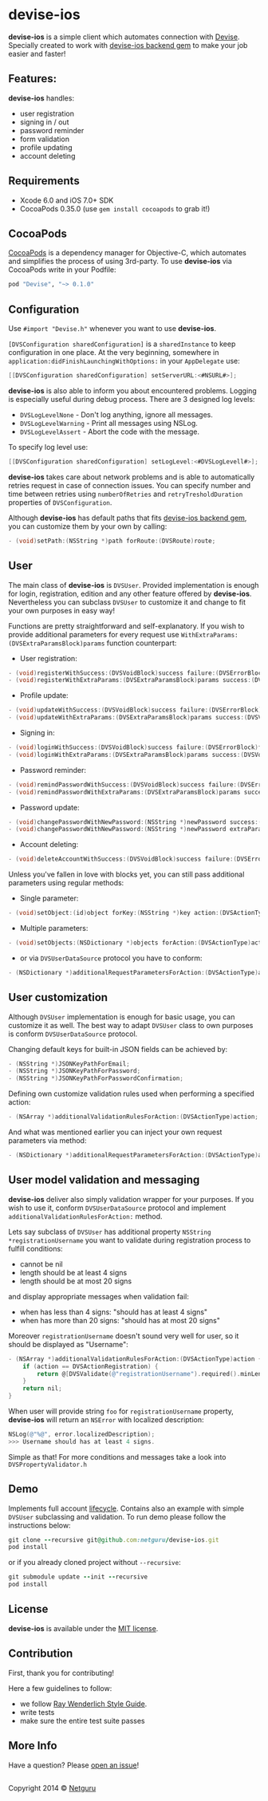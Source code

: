 devise-ios
=======

**devise-ios** is a simple client which automates connection with [Devise](https://github.com/plataformatec/devise). Specially created to work with [devise-ios backend gem](https://github.com/netguru/devise-ios-rails) to make your job easier and faster!

## Features:
**devise-ios** handles:
* user registration
* signing in / out
* password reminder
* form validation
* profile updating
* account deleting

## Requirements

- Xcode 6.0 and iOS 7.0+ SDK
- CocoaPods 0.35.0 (use `gem install cocoapods` to grab it!)

## CocoaPods

[CocoaPods](http://cocoapods.org) is a dependency manager for Objective-C, which automates and simplifies the process of using 3rd-party. To use **devise-ios** via CocoaPods write in your Podfile:

```ruby
pod "Devise", "~> 0.1.0"
```

## Configuration
Use `#import "Devise.h"` whenever you want to use **devise-ios**.

`[DVSConfiguration sharedConfiguration]` is a `sharedInstance` to keep configuration in one place. At the very beginning, somewhere in `application:didFinishLaunchingWithOptions:` in your `AppDelegate` use:
```objective-c
[[DVSConfiguration sharedConfiguration] setServerURL:<#NSURL#>];
```

 **devise-ios** is also able to inform you about encountered problems. Logging is especially useful during debug process. There are 3 designed log levels:
 * `DVSLogLevelNone` - Don't log anything, ignore all messages.
 * `DVSLogLevelWarning` - Print all messages using NSLog.
 * `DVSLogLevelAssert` - Abort the code with the message.

To specify log level use:
 ```objective-c
[[DVSConfiguration sharedConfiguration] setLogLevel:<#DVSLogLevell#>];
```

 **devise-ios** takes care about network problems and is able to automatically retries request in case of connection issues. You can specify number and time between retries using `numberOfRetries` and `retryTresholdDuration` properties of `DVSConfiguration`.

Although **devise-ios** has default paths that fits [devise-ios backend gem](https://github.com/netguru/devise-ios-rails), you can customize them by your own by calling:
 ```objective-c
- (void)setPath:(NSString *)path forRoute:(DVSRoute)route;
```

## User
The main class of **devise-ios** is `DVSUser`. Provided implementation is enough for login, registration, edition and any other feature offered by **devise-ios**. Nevertheless you can subclass `DVSUser` to customize it and change to fit your own purposes in easy way!

Functions are pretty straightforward and self-explanatory. If you wish to provide additional parameters for every request use `WithExtraParams:(DVSExtraParamsBlock)params` function counterpart:
* User registration:
```objective-c
- (void)registerWithSuccess:(DVSVoidBlock)success failure:(DVSErrorBlock)failure;
- (void)registerWithExtraParams:(DVSExtraParamsBlock)params success:(DVSVoidBlock)success failure:(DVSErrorBlock)failure;
```
* Profile update:
```objective-c
- (void)updateWithSuccess:(DVSVoidBlock)success failure:(DVSErrorBlock)failure;
- (void)updateWithExtraParams:(DVSExtraParamsBlock)params success:(DVSVoidBlock)success failure:(DVSErrorBlock)failure;
```
* Signing in:
```objective-c
- (void)loginWithSuccess:(DVSVoidBlock)success failure:(DVSErrorBlock)failure;
- (void)loginWithExtraParams:(DVSExtraParamsBlock)params success:(DVSVoidBlock)success failure:(DVSErrorBlock)failure;
```
* Password reminder:
```objective-c
- (void)remindPasswordWithSuccess:(DVSVoidBlock)success failure:(DVSErrorBlock)failure;
- (void)remindPasswordWithExtraParams:(DVSExtraParamsBlock)params success:(DVSVoidBlock)success failure:(DVSErrorBlock)failure;
```
* Password update:
```objective-c
- (void)changePasswordWithNewPassword:(NSString *)newPassword success:(DVSVoidBlock)success failure:(DVSErrorBlock)failure;
- (void)changePasswordWithNewPassword:(NSString *)newPassword extraParams:(DVSExtraParamsBlock)params success:(DVSVoidBlock)success failure:(DVSErrorBlock)failure;
```
* Account deleting:
```objective-c
- (void)deleteAccountWithSuccess:(DVSVoidBlock)success failure:(DVSErrorBlock)failure;
```

Unless you've fallen in love with blocks yet, you can still pass additional parameters using regular methods:
* Single parameter:
```objective-c
- (void)setObject:(id)object forKey:(NSString *)key action:(DVSActionType)actionType;
```
*  Multiple parameters:
```objective-c
- (void)setObjects:(NSDictionary *)objects forAction:(DVSActionType)actionType;
```
* or via `DVSUserDataSource` protocol you have to conform:
```objective-c
- (NSDictionary *)additionalRequestParametersForAction:(DVSActionType)action;
```
## User customization
Although `DVSUser` implementation is enough for basic usage, you can customize it as well. The best way to adapt `DVSUser` class to own purposes is conform `DVSUserDataSource` protocol.

Changing default keys for built-in JSON fields can be achieved by:
```objective-c
- (NSString *)JSONKeyPathForEmail;
- (NSString *)JSONKeyPathForPassword;
- (NSString *)JSONKeyPathForPasswordConfirmation;
```

Defining own customize validation rules used when performing a specified action:
```objective-c
- (NSArray *)additionalValidationRulesForAction:(DVSActionType)action;
```
And what was mentioned earlier you can inject your own request parameters via method:
```objective-c
- (NSDictionary *)additionalRequestParametersForAction:(DVSActionType)action;
```

## User model validation and messaging
**devise-ios** deliver also simply validation wrapper for your purposes. If you wish to use it, conform `DVSUserDataSource` protocol and implement `additionalValidationRulesForAction:` method.

Lets say subclass of `DVSUser` has additional property `NSString *registrationUsername` you want to validate during registration process to fulfill conditions:
* cannot be nil
* length should be at least 4 signs
* length should be at most 20 signs

and display appropriate messages when validation fail:

* when has less than 4 signs: "should has at least 4 signs"
* when has more than 20 signs: "should has at most 20 signs"

Moreover `registrationUsername` doesn't sound very well for user, so it should be displayed as "Username":
```objective-c
- (NSArray *)additionalValidationRulesForAction:(DVSActionType)action {
    if (action == DVSActionRegistration) {
        return @[DVSValidate(@"registrationUsername").required().minLength(5).maxLength(20).tooShort(@"should has at least 4 signs.").tooLong(@"should has at most 20 signs").localizedPropertyName(@"Username")];
    }
    return nil;
}
```

When user will provide string `foo` for `registrationUsername` property, **devise-ios** will return an `NSError` with localized description:
```objective-c
NSLog(@"%@", error.localizedDescription);
>>> Username should has at least 4 signs.
```
Simple as that! For more conditions and messages take a look into `DVSPropertyValidator.h`

## Demo
Implements full account [lifecycle](#Features). Contains also an example with simple `DVSUser` subclassing and validation. To run demo please follow the instructions below:
```ruby
git clone --recursive git@github.com:netguru/devise-ios.git
pod install
```
or if you already cloned project without `--recursive`:
```ruby
git submodule update --init --recursive
pod install
```

## License
**devise-ios** is available under the [MIT license](https://github.com/netguru/devise-ios/blob/master/LICENSE.md).

## Contribution
First, thank you for contributing!

Here a few guidelines to follow:

- we follow [Ray Wenderlich Style Guide](https://github.com/raywenderlich/objective-c-style-guide).
- write tests
- make sure the entire test suite passes

## More Info

Have a question? Please [open an issue](https://github.com/netguru/devise-ios/issues/new)!

##
Copyright  2014 © [Netguru](https://netguru.co)
